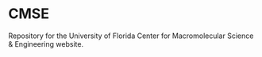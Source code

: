 # CMSE
Repository for the University of Florida Center for Macromolecular Science &amp; Engineering website.
